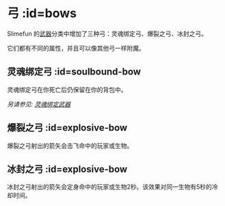 # 弓 :id=bows

Slimefun 的[武器](/Weapons)分类中增加了三种弓：灵魂绑定弓、爆裂之弓、冰封之弓。

它们都有不同的属性，并且可以像其他弓一样附魔。

## 灵魂绑定弓 :id=soulbound-bow

灵魂绑定弓在你死亡后仍保留在你的背包中。

*另请参见: [灵魂绑定武器](/Soulbound-Weapons)*

## 爆裂之弓 :id=explosive-bow

爆裂之弓射出的箭矢会击飞命中的玩家或生物。

## 冰封之弓 :id=explosive-bow

冰封之弓射出的箭矢会定身命中的玩家或生物2秒。该效果对同一生物有5秒的冷却时间。
